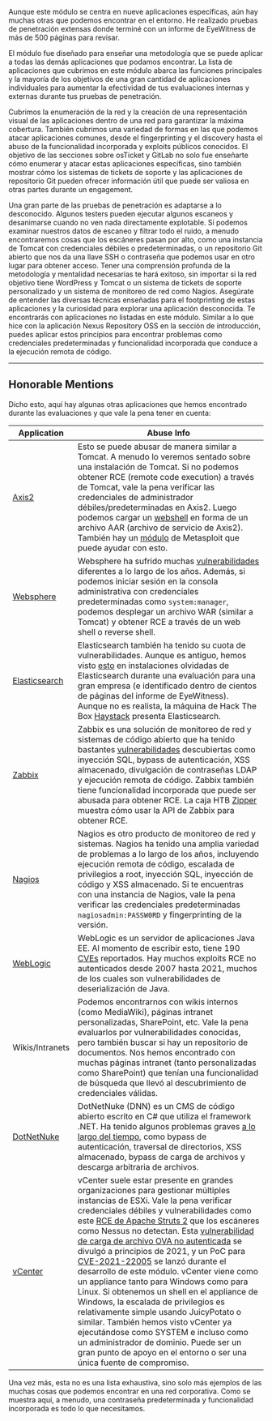 Aunque este módulo se centra en nueve aplicaciones específicas, aún hay muchas otras que podemos encontrar en el entorno. He realizado pruebas de penetración extensas donde terminé con un informe de EyeWitness de más de 500 páginas para revisar.

El módulo fue diseñado para enseñar una metodología que se puede aplicar a todas las demás aplicaciones que podamos encontrar. La lista de aplicaciones que cubrimos en este módulo abarca las funciones principales y la mayoría de los objetivos de una gran cantidad de aplicaciones individuales para aumentar la efectividad de tus evaluaciones internas y externas durante tus pruebas de penetración.

Cubrimos la enumeración de la red y la creación de una representación visual de las aplicaciones dentro de una red para garantizar la máxima cobertura. También cubrimos una variedad de formas en las que podemos atacar aplicaciones comunes, desde el fingerprinting y el discovery hasta el abuso de la funcionalidad incorporada y exploits públicos conocidos. El objetivo de las secciones sobre osTicket y GitLab no solo fue enseñarte cómo enumerar y atacar estas aplicaciones específicas, sino también mostrar cómo los sistemas de tickets de soporte y las aplicaciones de repositorio Git pueden ofrecer información útil que puede ser valiosa en otras partes durante un engagement.

Una gran parte de las pruebas de penetración es adaptarse a lo desconocido. Algunos testers pueden ejecutar algunos escaneos y desanimarse cuando no ven nada directamente explotable. Si podemos examinar nuestros datos de escaneo y filtrar todo el ruido, a menudo encontraremos cosas que los escáneres pasan por alto, como una instancia de Tomcat con credenciales débiles o predeterminadas, o un repositorio Git abierto que nos da una llave SSH o contraseña que podemos usar en otro lugar para obtener acceso. Tener una comprensión profunda de la metodología y mentalidad necesarias te hará exitoso, sin importar si la red objetivo tiene WordPress y Tomcat o un sistema de tickets de soporte personalizado y un sistema de monitoreo de red como Nagios. Asegúrate de entender las diversas técnicas enseñadas para el footprinting de estas aplicaciones y la curiosidad para explorar una aplicación desconocida. Te encontrarás con aplicaciones no listadas en este módulo. Similar a lo que hice con la aplicación Nexus Repository OSS en la sección de introducción, puedes aplicar estos principios para encontrar problemas como credenciales predeterminadas y funcionalidad incorporada que conduce a la ejecución remota de código.

---

## Honorable Mentions

Dicho esto, aquí hay algunas otras aplicaciones que hemos encontrado durante las evaluaciones y que vale la pena tener en cuenta:

|Application|Abuse Info|
|---|---|
|[Axis2](https://axis.apache.org/axis2/java/core/)|Esto se puede abusar de manera similar a Tomcat. A menudo lo veremos sentado sobre una instalación de Tomcat. Si no podemos obtener RCE (remote code execution) a través de Tomcat, vale la pena verificar las credenciales de administrador débiles/predeterminadas en Axis2. Luego podemos cargar un [webshell](https://github.com/tennc/webshell/tree/master/other/cat.aar) en forma de un archivo AAR (archivo de servicio de Axis2). También hay un [módulo](https://packetstormsecurity.com/files/96224/Axis2-Upload-Exec-via-REST.html) de Metasploit que puede ayudar con esto.|
|[Websphere](https://en.wikipedia.org/wiki/IBM_WebSphere_Application_Server)|Websphere ha sufrido muchas [vulnerabilidades](https://www.cvedetails.com/vulnerability-list/vendor_id-14/product_id-576/cvssscoremin-9/cvssscoremax-/IBM-Websphere-Application-Server.html) diferentes a lo largo de los años. Además, si podemos iniciar sesión en la consola administrativa con credenciales predeterminadas como `system:manager`, podemos desplegar un archivo WAR (similar a Tomcat) y obtener RCE a través de un web shell o reverse shell.|
|[Elasticsearch](https://en.wikipedia.org/wiki/Elasticsearch)|Elasticsearch también ha tenido su cuota de vulnerabilidades. Aunque es antiguo, hemos visto [esto](https://www.exploit-db.com/exploits/36337) en instalaciones olvidadas de Elasticsearch durante una evaluación para una gran empresa (e identificado dentro de cientos de páginas del informe de EyeWitness). Aunque no es realista, la máquina de Hack The Box [Haystack](https://youtube.com/watch?v=oGO9MEIz_tI&t=54) presenta Elasticsearch.|
|[Zabbix](https://en.wikipedia.org/wiki/Zabbix)|Zabbix es una solución de monitoreo de red y sistemas de código abierto que ha tenido bastantes [vulnerabilidades](https://www.cvedetails.com/vulnerability-list/vendor_id-5667/product_id-9588/Zabbix-Zabbix.html) descubiertas como inyección SQL, bypass de autenticación, XSS almacenado, divulgación de contraseñas LDAP y ejecución remota de código. Zabbix también tiene funcionalidad incorporada que puede ser abusada para obtener RCE. La caja HTB [Zipper](https://youtube.com/watch?v=RLvFwiDK_F8&t=250) muestra cómo usar la API de Zabbix para obtener RCE.|
|[Nagios](https://en.wikipedia.org/wiki/Nagios)|Nagios es otro producto de monitoreo de red y sistemas. Nagios ha tenido una amplia variedad de problemas a lo largo de los años, incluyendo ejecución remota de código, escalada de privilegios a root, inyección SQL, inyección de código y XSS almacenado. Si te encuentras con una instancia de Nagios, vale la pena verificar las credenciales predeterminadas `nagiosadmin:PASSW0RD` y fingerprinting de la versión.|
|[WebLogic](https://en.wikipedia.org/wiki/Oracle_WebLogic_Server)|WebLogic es un servidor de aplicaciones Java EE. Al momento de escribir esto, tiene 190 [CVEs](https://www.cvedetails.com/vulnerability-list/vendor_id-93/product_id-14534/Oracle-Weblogic-Server.html) reportados. Hay muchos exploits RCE no autenticados desde 2007 hasta 2021, muchos de los cuales son vulnerabilidades de deserialización de Java.|
|Wikis/Intranets|Podemos encontrarnos con wikis internos (como MediaWiki), páginas intranet personalizadas, SharePoint, etc. Vale la pena evaluarlos por vulnerabilidades conocidas, pero también buscar si hay un repositorio de documentos. Nos hemos encontrado con muchas páginas intranet (tanto personalizadas como SharePoint) que tenían una funcionalidad de búsqueda que llevó al descubrimiento de credenciales válidas.|
|[DotNetNuke](https://en.wikipedia.org/wiki/DNN_(software))|DotNetNuke (DNN) es un CMS de código abierto escrito en C# que utiliza el framework .NET. Ha tenido algunos problemas graves [a lo largo del tiempo](https://www.cvedetails.com/vulnerability-list/vendor_id-2486/product_id-4306/Dotnetnuke-Dotnetnuke.html), como bypass de autenticación, traversal de directorios, XSS almacenado, bypass de carga de archivos y descarga arbitraria de archivos.|
|[vCenter](https://en.wikipedia.org/wiki/VCenter)|vCenter suele estar presente en grandes organizaciones para gestionar múltiples instancias de ESXi. Vale la pena verificar credenciales débiles y vulnerabilidades como este [RCE de Apache Struts 2](https://blog.gdssecurity.com/labs/2017/4/13/vmware-vcenter-unauthenticated-rce-using-cve-2017-5638-apach.html) que los escáneres como Nessus no detectan. Esta [vulnerabilidad de carga de archivo OVA no autenticada](https://www.rapid7.com/db/modules/exploit/multi/http/vmware_vcenter_uploadova_rce/) se divulgó a principios de 2021, y un PoC para [CVE-2021-22005](https://cve.mitre.org/cgi-bin/cvename.cgi?name=CVE-2021-22005) se lanzó durante el desarrollo de este módulo. vCenter viene como un appliance tanto para Windows como para Linux. Si obtenemos un shell en el appliance de Windows, la escalada de privilegios es relativamente simple usando JuicyPotato o similar. También hemos visto vCenter ya ejecutándose como SYSTEM e incluso como un administrador de dominio. Puede ser un gran punto de apoyo en el entorno o ser una única fuente de compromiso.|

Una vez más, esta no es una lista exhaustiva, sino solo más ejemplos de las muchas cosas que podemos encontrar en una red corporativa. Como se muestra aquí, a menudo, una contraseña predeterminada y funcionalidad incorporada es todo lo que necesitamos.